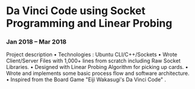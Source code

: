 # Da Vinci Code using Socket Programming and Linear Probing
### Jan 2018 – Mar 2018

Project description
•	Technologies	: Ubuntu CLI/C++/Sockets
•	Wrote Client/Server Files with 1,000+ lines from scratch including Raw Socket Libraries.
•	Designed with Linear Probing Algorithm for picking up cards.
•	Wrote and implements some basic process flow and software architecture.
• Inspired from the Board Game "Eiji Wakasugi's Da Vinci Code" .
